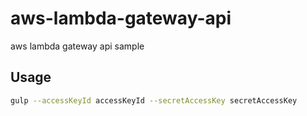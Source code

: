 # aws-lambda-gateway-api
aws lambda gateway api sample

## Usage
``` sh
gulp --accessKeyId accessKeyId --secretAccessKey secretAccessKey
```
